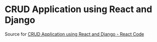 # CRUD Application using React and Django

Source for [CRUD Application using React and Django - React Code](https://www.genuitec.com/?p=637495&preview=true)
